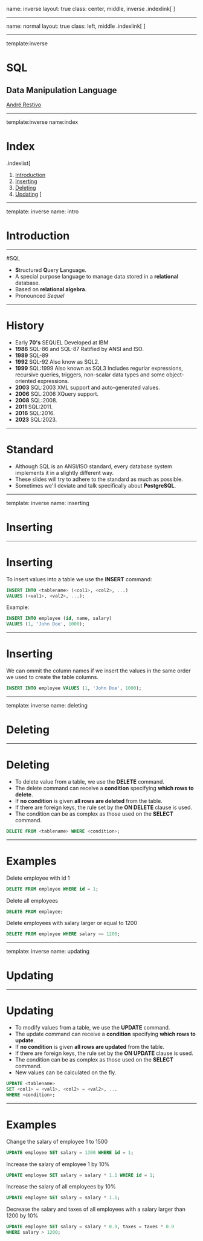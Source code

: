 name: inverse
layout: true
class: center, middle, inverse
.indexlink[[<i class="fa fa-arrow-circle-o-up"></i>](#) [<i class="fa fa-list-ul"></i>](#index) <a href="#" class="color"><i class="fa fa-tint"></i></a>]


---

name: normal
layout: true
class: left, middle
.indexlink[[<i class="fa fa-arrow-circle-o-up"></i>](#) [<i class="fa fa-list-ul"></i>](#index) <a href="#" class="color"><i class="fa fa-tint"></i></a>]


---

template:inverse
# SQL

## Data Manipulation Language

<a href="http://www.fe.up.pt/~arestivo">André Restivo</a>

---

template:inverse
name:index
# Index

.indexlist[
1. [Introduction](#intro)
1. [Inserting](#inserting)
1. [Deleting](#deleting)
1. [Updating](#updating)
]

---

template: inverse
name: intro
# Introduction

---

#SQL

* **S**tructured **Q**uery **L**anguage.
* A special purpose language to manage data stored in a **relational** database.
* Based on **relational algebra**.
* Pronounced *Sequel*

---

# History

* Early **70's** SEQUEL Developed at IBM
* **1986** SQL-86 and SQL-87 Ratified by ANSI and ISO.
* **1989** SQL-89
* **1992** SQL-92 Also know as SQL2.
* **1999** SQL:1999 Also known as SQL3 Includes regurlar expressions, recursive queries, triggers, non-scalar data types and some object-oriented expressions.
* **2003** SQL:2003 XML support and auto-generated values.
* **2006** SQL:2006 XQuery support.
* **2008** SQL:2008.
* **2011** SQL:2011.
* **2016** SQL:2016.
* **2023** SQL:2023.

---

# Standard

* Although SQL is an ANSI/ISO standard, every database system implements it in a slightly different way.
* These slides will try to adhere to the standard as much as possible.
* Sometimes we'll deviate and talk specifically about **PostgreSQL**.

---

template: inverse
name: inserting
# Inserting

---

# Inserting

To insert values into a table we use the **INSERT** command:

```sql
INSERT INTO <tablename> (<col1>, <col2>, ...) 
VALUES (<val1>, <val2>, ...);
```

Example:

```sql
INSERT INTO employee (id, name, salary) 
VALUES (1, 'John Doe', 1000);
```

---

# Inserting

We can ommit the column names if we insert the values in the same order we used to create the table columns.

```sql
INSERT INTO employee VALUES (1, 'John Doe', 1000);
```

---

template: inverse
name: deleting

# Deleting

---

# Deleting

* To delete value from a table, we use the **DELETE** command.
* The delete command can receive a **condition** specifying **which rows to delete**.
* If **no condition** is given **all rows are deleted** from the table.
* If there are foreign keys, the rule set by the **ON DELETE** clause is used.
* The condition can be as complex as those used on the **SELECT** command.

```sql
DELETE FROM <tablename> WHERE <condition>;
```

---

# Examples

Delete employee with id 1

```sql
DELETE FROM employee WHERE id = 1;
```

Delete all employees

```sql
DELETE FROM employee;
```

Delete employees with salary larger or equal to 1200

```sql
DELETE FROM employee WHERE salary >= 1200;
```

---

template: inverse
name: updating
# Updating

---

# Updating

* To modify values from a table, we use the **UPDATE** command.
* The update command can receive a **condition** specifying **which rows to update**.
* If **no condition** is given **all rows are updated** from the table.
* If there are foreign keys, the rule set by the **ON UPDATE** clause is used.
* The condition can be as complex as those used on the **SELECT** command.
* New values can be calculated on the fly.

```sql
UPDATE <tablename> 
SET <col1> = <val1>, <col2> = <val2>, ... 
WHERE <condition>;
```

---

# Examples

Change the salary of employee 1 to 1500

```sql
UPDATE employee SET salary = 1300 WHERE id = 1;
```

Increase the salary of employee 1 by 10%

```sql
UPDATE employee SET salary = salary * 1.1 WHERE id = 1;
```

Increase the salary of all employees by 10%

```sql
UPDATE employee SET salary = salary * 1.1;
```

Decrease the salary and taxes of all employees with a salary larger than 1200 by 10%

```sql
UPDATE employee SET salary = salary * 0.9, taxes = taxes * 0.9 
WHERE salary > 1200;
```


